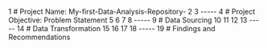 1 # Project Name: My-first-Data-Analysis-Repository-
2
3 -----
4 # Project Objective: Problem Statement
5
6
7
8 -----
9 # Data Sourcing
10
11
12
13 -----
14 # Data Transformation
15
16
17
18 -----
19 # Findings and Recommendations 
